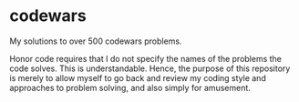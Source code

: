 # codewars
My solutions to over 500 codewars problems.

Honor code requires that I do not specify the names of the problems the code solves. This is understandable. Hence, the purpose of this repository is merely to allow myself to go back and review my coding style and approaches to problem solving, and also simply for amusement.
